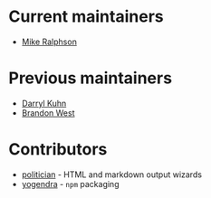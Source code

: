 # Current maintainers

* [Mike Ralphson](https://github.com/mikeralphson)

# Previous maintainers

* [Darryl Kuhn](https://github.com/darrylkuhn/iodoctor/tree/angular-port)
* [Brandon West](https://github.com/brandonmwest/iodoctor)

# Contributors

* [politician](https://github.com/politician) - HTML and markdown output wizards
* [yogendra](https://github.com/yogendra) - `npm` packaging
